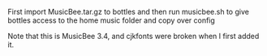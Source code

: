 First import MusicBee.tar.gz to bottles and then run musicbee.sh to give bottles access to the home music folder and copy over config

Note that this is MusicBee 3.4, and cjkfonts were broken when I first added it.
